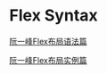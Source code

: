 # Flex Syntax

[阮一峰Flex布局语法篇](http://www.ruanyifeng.com/blog/2015/07/flex-grammar.html?utm_source=tuicool)

[阮一峰Flex布局实例篇](http://www.ruanyifeng.com/blog/2015/07/flex-examples.html)

